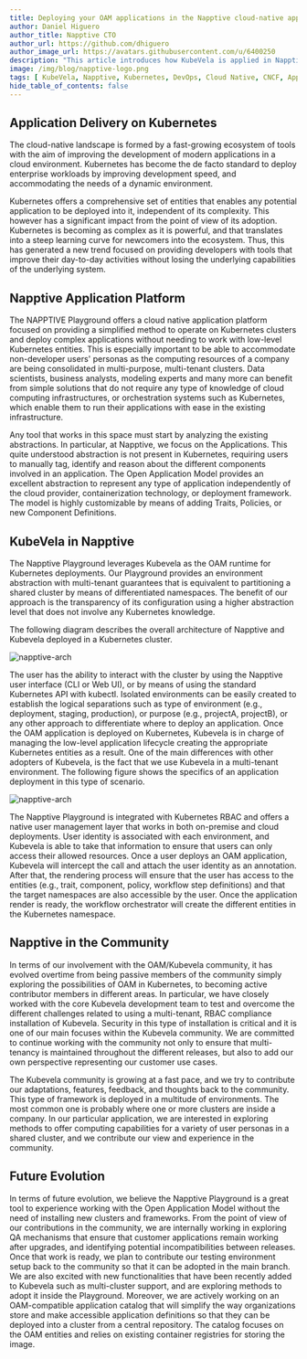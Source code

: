 ```yaml
---
title: Deploying your OAM applications in the Napptive cloud-native application platform
author: Daniel Higuero
author_title: Napptive CTO
author_url: https://github.com/dhiguero
author_image_url: https://avatars.githubusercontent.com/u/6400250
description: "This article introduces how KubeVela is applied in Napptive to build cloud-native application platform."
image: /img/blog/napptive-logo.png
tags: [ KubeVela, Napptive, Kubernetes, DevOps, Cloud Native, CNCF, Application delivery, Open Application Model]
hide_table_of_contents: false
---
```


## Application Delivery on Kubernetes

The cloud-native landscape is formed by a fast-growing ecosystem of tools with the aim of improving the development of modern applications in a cloud environment. Kubernetes has become the de facto standard to deploy enterprise workloads by improving development speed, and accommodating the needs of a dynamic environment.

Kubernetes offers a comprehensive set of entities that enables any potential application to be deployed into it, independent of its complexity. This however has a significant impact from the point of view of its adoption. Kubernetes is becoming as complex as it is powerful, and that translates into a steep learning curve for newcomers into the ecosystem. Thus, this has generated a new trend focused on providing developers with tools that improve their day-to-day activities without losing the underlying capabilities of the underlying system.

<!--truncate-->

## Napptive Application Platform

The NAPPTIVE Playground offers a cloud native application platform focused on providing a simplified method to operate on Kubernetes clusters and deploy complex applications without needing to work with low-level Kubernetes entities. This is especially important to be able to accommodate non-developer users' personas as the computing resources of a company are being consolidated in multi-purpose, multi-tenant clusters. Data scientists, business analysts, modeling experts and many more can benefit from simple solutions that do not require any type of knowledge of cloud computing infrastructures, or orchestration systems such as Kubernetes, which enable them to run their applications with ease in the existing infrastructure.

Any tool that works in this space must start by analyzing the existing abstractions. In particular, at Napptive, we focus on the Applications. This quite understood abstraction is not present in Kubernetes, requiring users to manually tag, identify and reason about the different components involved in an application. The Open Application Model provides an excellent abstraction to represent any type of application independently of the cloud provider, containerization technology, or deployment framework. The model is highly customizable by means of adding Traits, Policies, or new Component Definitions.

## KubeVela in Napptive

The Napptive Playground leverages Kubevela as the OAM runtime for Kubernetes deployments. Our Playground provides an environment abstraction with multi-tenant guarantees that is equivalent to partitioning a shared cluster by means of differentiated namespaces. The benefit of our approach is the transparency of its configuration using a higher abstraction level that does not involve any Kubernetes knowledge.

The following diagram describes the overall architecture of Napptive and Kubevela deployed in a Kubernetes cluster.

![napptive-arch](/img/blog/kubevela-napptive-1.png)

The user has the ability to interact with the cluster by using the Napptive user interface (CLI or Web UI), or by means of using the standard Kubernetes API with kubectl. Isolated environments can be easily created to establish the logical separations such as type of environment (e.g., deployment, staging, production), or purpose (e.g., projectA, projectB), or any other approach to differentiate where to deploy an application. Once the OAM application is deployed on Kubernetes, Kubevela is in charge of managing the low-level application lifecycle creating the appropriate Kubernetes entities as a result. One of the main differences with other adopters of Kubevela, is the fact that we use Kubevela in a multi-tenant environment. The following figure shows the specifics of an application deployment in this type of scenario.

![napptive-arch](/img/blog/kubevela-napptive-2.png) 

The Napptive Playground is integrated with Kubernetes RBAC and offers a native user management layer that works in both on-premise and cloud deployments. User identity is associated with each environment, and Kubevela is able to take that information to ensure that users can only access their allowed resources. Once a user deploys an OAM application, Kubevela will intercept the call and attach the user identity as an annotation. After that, the rendering process will ensure that the user has access to the entities (e.g., trait, component, policy, workflow step definitions) and that the target namespaces are also accessible by the user. Once the application render is ready, the workflow orchestrator will create the different entities in the Kubernetes namespace.

## Napptive in the Community

In terms of our involvement with the OAM/Kubevela community, it has evolved overtime from being passive members of the community simply exploring the possibilities of OAM in Kubernetes, to becoming active contributor members in different areas. In particular, we have closely worked with the core Kubevela development team to test and overcome the different challenges related to using a multi-tenant, RBAC compliance installation of Kubevela. Security in this type of installation is critical and it is one of our main focuses within the Kubevela community.  We are committed to continue working with the community not only to ensure that multi-tenancy is maintained throughout the different releases, but also to add our own perspective representing our customer use cases.

The Kubevela community is growing at a fast pace, and we try to contribute our adaptations, features, feedback, and thoughts back to the community. This type of framework is deployed in a multitude of environments. The most common one is probably where one or more clusters are inside a company. In our particular application, we are interested in exploring methods to offer computing capabilities for a variety of user personas in a shared cluster, and we contribute our view and experience in the community.

## Future Evolution

In terms of future evolution, we believe the Napptive Playground is a great tool to experience working with the Open Application Model without the need of installing new clusters and frameworks. From the point of view of our contributions in the community, we are internally working in exploring QA mechanisms that ensure that customer applications remain working after upgrades, and identifying potential incompatibilities between releases. Once that work is ready, we plan to contribute our testing environment setup back to the community so that it can be adopted in the main branch. We are also excited with new functionalities that have been recently added to Kubevela such as multi-cluster support, and are exploring methods to adopt it inside the Playground. Moreover, we are actively working on an OAM-compatible application catalog that will simplify the way organizations store and make accessible application definitions so that they can be deployed into a cluster from a central repository. The catalog focuses on the OAM entities and relies on existing container registries for storing the image.
